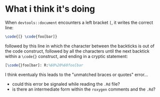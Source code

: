 # What i think it's doing

When `devtools::document` encounters a left bracket `[`, it writes the correct
line:
```tex
\code{[} \code{foo[bar]}
```
followed by this line in which the character between the backticks is out of the
code construct, followed by all the characters until the next backtick within a
`\code{}` construct, and ending in a cryptic statement:
```tex
[\code{}foo[bar]: R:%60%20%60foo[bar
```
I think eventualy this leads to the "unmatched braces or quotes" error... 

-  could this error be signaled while reading the `.Rd` file?  
-  is there an intermediate form within the `roxygen` comments and the `.Rd`?
